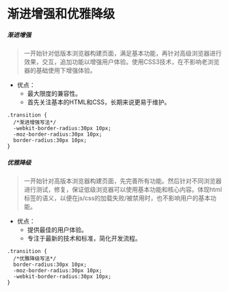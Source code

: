 # 渐进增强和优雅降级

##### 渐进增强
>一开始针对低版本浏览器构建页面，满足基本功能，再针对高级浏览器进行效果，交互，追加功能以增强用户体验。使用CSS3技术，在不影响老浏览器的基础使用下增强体验。
- 优点：
  - 最大限度的兼容性。
  - 首先关注基本的HTML和CSS，长期来说更易于维护。
```
.transition { 
  /*渐进增强写法*/
  -webkit-border-radius:30px 10px;
  -moz-border-radius:30px 10px;
  border-radius:30px 10px;
}
```


##### 优雅降级
>一开始针对高版本浏览器构建页面，先完善所有功能。然后针对不同浏览器进行测试，修复，保证低级浏览器可以使用基本功能和核心内容。体现html标签的语义，以便在js/css的加载失败/被禁用时，也不影响用户的基本功能。

- 优点：
  - 提供最佳的用户体验。
  - 专注于最新的技术和标准，简化开发流程。
```
.transition { 
  /*优雅降级写法*/
  border-radius:30px 10px;
  -moz-border-radius:30px 10px;
  -webkit-border-radius:30px 10px;
}
```